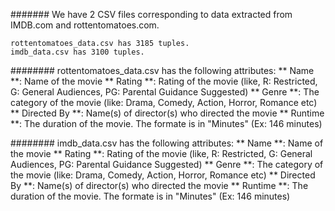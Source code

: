 ####### We have 2 CSV files corresponding to data extracted from IMDB.com and rottentomatoes.com.
```
rottentomatoes_data.csv has 3185 tuples.
imdb_data.csv has 3100 tuples.
```

######## rottentomatoes_data.csv has the following attributes:
** Name **: Name of the movie
** Rating **: Rating of the movie (like, R: Restricted, G: General Audiences, PG: Parental Guidance Suggested)
** Genre **: The category of the movie (like: Drama, Comedy, Action, Horror, Romance etc)
** Directed By **: Name(s) of director(s) who directed the movie 
** Runtime **: The duration of the movie. The formate is in "Minutes" (Ex: 146 minutes) 

######## imdb_data.csv has the following attributes:
** Name **: Name of the movie
** Rating **: Rating of the movie (like, R: Restricted, G: General Audiences, PG: Parental Guidance Suggested)
** Genre **: The category of the movie (like: Drama, Comedy, Action, Horror, Romance etc)
** Directed By **: Name(s) of director(s) who directed the movie 
** Runtime **: The duration of the movie. The formate is in "Minutes" (Ex: 146 minutes) 
